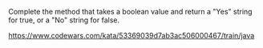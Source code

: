 Complete the method that takes a boolean value and return a "Yes" string for true, or a "No" string for false.

https://www.codewars.com/kata/53369039d7ab3ac506000467/train/java